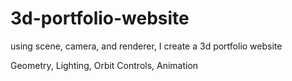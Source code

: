 # 3d-portfolio-website
using scene, camera, and renderer, I create a 3d portfolio website

Geometry, Lighting, Orbit Controls, Animation
